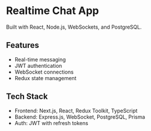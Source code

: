# Realtime Chat App

Built with React, Node.js, WebSockets, and PostgreSQL.

## Features
- Real-time messaging
- JWT authentication
- WebSocket connections
- Redux state management

## Tech Stack
- Frontend: Next.js, React, Redux Toolkit, TypeScript
- Backend: Express.js, WebSocket, PostgreSQL, Prisma
- Auth: JWT with refresh tokens
